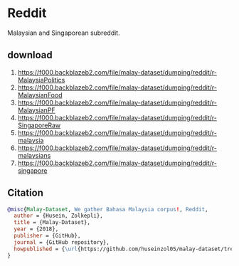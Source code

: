 # Reddit

Malaysian and Singaporean subreddit.

## download

1. https://f000.backblazeb2.com/file/malay-dataset/dumping/reddit/r-MalaysiaPolitics
2. https://f000.backblazeb2.com/file/malay-dataset/dumping/reddit/r-MalaysianFood
3. https://f000.backblazeb2.com/file/malay-dataset/dumping/reddit/r-MalaysianPF
4. https://f000.backblazeb2.com/file/malay-dataset/dumping/reddit/r-SingaporeRaw
5. https://f000.backblazeb2.com/file/malay-dataset/dumping/reddit/r-malaysia
6. https://f000.backblazeb2.com/file/malay-dataset/dumping/reddit/r-malaysians
7. https://f000.backblazeb2.com/file/malay-dataset/dumping/reddit/r-singapore

## Citation

```bibtex
@misc{Malay-Dataset, We gather Bahasa Malaysia corpus!, Reddit,
  author = {Husein, Zolkepli},
  title = {Malay-Dataset},
  year = {2018},
  publisher = {GitHub},
  journal = {GitHub repository},
  howpublished = {\url{https://github.com/huseinzol05/malay-dataset/tree/master/dumping/reddit}}
}
```